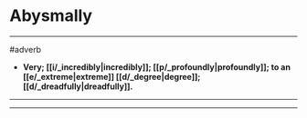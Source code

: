 # Abysmally
---
#adverb
- **Very; [[i/_incredibly|incredibly]]; [[p/_profoundly|profoundly]]; to an [[e/_extreme|extreme]] [[d/_degree|degree]]; [[d/_dreadfully|dreadfully]].**
---
---

